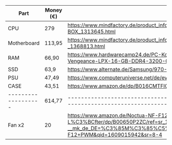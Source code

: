 | Part                       | Money (€) | LINK                                                        |
|---|---|---|
| CPU                      | 279       | https://www.mindfactory.de/product_info.php/AMD-Ryzen-7-3700X-8x-3-60GHz-So-AM4-BOX_1313645.html |
| Motherboard       | 113,95    | https://www.mindfactory.de/product_info.php/MSI-B550-A-Pro--ATX--So-AM4-7C56-002R-_1368813.html |
| RAM                     | 66,90     | https://www.hardwarecamp24.de/PC-Komponenten/Speicher/DDR4-RAM/DDR4-3200/Corsair-Vengeance-LPX-16-GB-DDR4-3200-CL16-Dual-Kit::28218.html |
| SSD                      | 63,9      | https://www.alternate.de/Samsung/970-EVO-500-GB-SSD/html/product/1449400?event=search |
| PSU                      | 47,49        | https://www.computeruniverse.net/de/evga-500-br-80-bronze-500-watt?agt=288 |
| CASE                    | 43,51     | https://www.amazon.de/dp/B016CMTFIC?tag=pcp05-21&linkCode=ogi&th=1&psc=1 |
| ------------------- | 614,77    | ------------------------------------------------------------------------------------------------------------- |
| Fan x2 | 20 | https://www.amazon.de/Noctua-NF-F12PWM-4-Pin-Premium-L%C3%BCfter/dp/B00650P2ZC/ref=sr_1_4?__mk_de_DE=%C3%85M%C3%85%C5%BD%C3%95%C3%91&dchild=1&keywords=Noctua+NF-F12+PWM&qid=1609015942&sr=8-4 |
